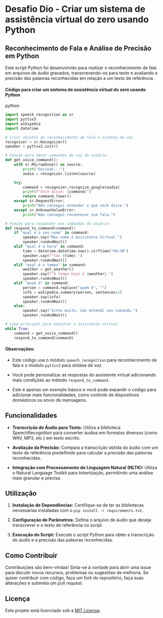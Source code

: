 # Desafio Dio - Criar um sistema de assistência virtual do zero usando Python



## Reconhecimento de Fala e Análise de Precisão em Python



Este script Python foi desenvolvido para realizar o reconhecimento de fala em arquivos de áudio gravados, transcrevendo-os para texto e avaliando a precisão das palavras reconhecidas em relação a um texto de referência.

#### **Código para criar um sistema de assistência virtual do zero usando Python**

python



```python
import speech_recognition as sr
import pyttsx3
import wikipedia
import datetime

# Criar objetos de reconhecimento de fala e síntese de voz
recognizer = sr.Recognizer()
speaker = pyttsx3.init()

# Função para obter comandos de voz do usuário
def get_voice_command():
    with sr.Microphone() as source:
        print("Ouvindo...")
        audio = recognizer.listen(source)

    try:
        command = recognizer.recognize_google(audio)
        print(f"Você disse: {command}")
        return command.lower()
    except sr.RequestError:
        print("Não consegui entender o que você disse.")
    except sr.UnknownValueError:
        print("Não consegui reconhecer sua fala.")

# Função para responder aos comandos do usuário
def respond_to_command(command):
    if "qual é o seu nome" in command:
        speaker.say("Meu nome é Assistente Virtual.")
        speaker.runAndWait()
    elif "qual é a hora" in command:
        time = datetime.datetime.now().strftime("%H:%M")
        speaker.say(f"São {time}.")
        speaker.runAndWait()
    elif "qual é o tempo" in command:
        weather = get_weather()
        speaker.say(f"O tempo hoje é {weather}.")
        speaker.runAndWait()
    elif "quem é" in command:
        person = command.replace("quem é", "")
        info = wikipedia.summary(person, sentences=2)
        speaker.say(info)
        speaker.runAndWait()
    else:
        speaker.say("Sinto muito, não entendi seu comando.")
        speaker.runAndWait()

# Loop principal para executar o assistente virtual
while True:
    command = get_voice_command()
    respond_to_command(command)
```



#### **Observações:**



- Este código usa o módulo `speech_recognition` para reconhecimento de fala e o módulo `pyttsx3` para síntese de voz.

  

- Você pode personalizar as respostas do assistente virtual adicionando mais condições ao método `respond_to_command`.

  

- Este é apenas um exemplo básico e você pode expandir o código para adicionar mais funcionalidades, como controle de dispositivos domésticos ou envio de mensagens.

  

## Funcionalidades



- **Transcrição de Áudio para Texto:** Utiliza a biblioteca SpeechRecognition para converter áudios em formatos diversos (como WAV, MP3, etc.) em texto escrito.
  
- **Avaliação da Precisão:** Compara a transcrição obtida do áudio com um texto de referência predefinido para calcular a precisão das palavras reconhecidas.
  
- **Integração com Processamento de Linguagem Natural (NLTK):** Utiliza o Natural Language Toolkit para tokenização, permitindo uma análise mais granular e precisa.



## Utilização



1. **Instalação de Dependências:** Certifique-se de ter as bibliotecas necessárias instaladas com o `pip install -r requirements.txt`.
   
2. **Configuração de Parâmetros:** Defina o arquivo de áudio que deseja transcrever e o texto de referência no script.
   
3. **Execução do Script:** Execute o script Python para obter a transcrição do áudio e a precisão das palavras reconhecidas.



## Como Contribuir



Contribuições são bem-vindas! Sinta-se à vontade para abrir uma issue para discutir novos recursos, problemas ou sugestões de melhoria. Se quiser contribuir com código, faça um fork do repositório, faça suas alterações e submeta um pull request.



## Licença

Este projeto está licenciado sob a [MIT License](LICENSE).
